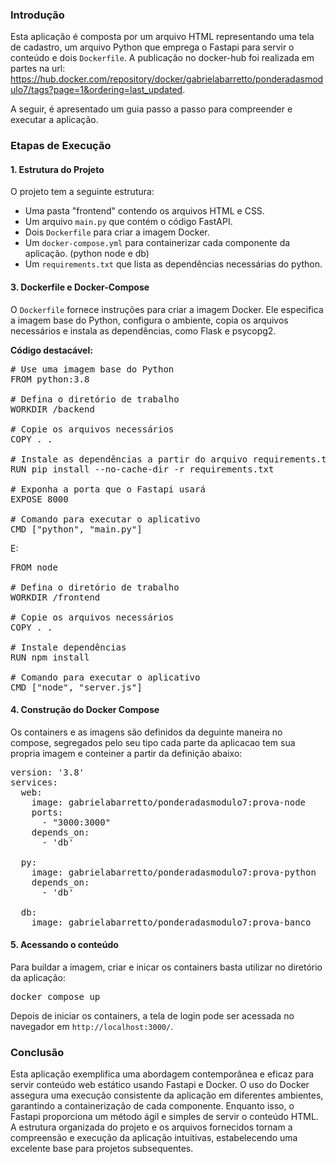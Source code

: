 ### Introdução

Esta aplicação é composta por um arquivo HTML representando uma tela de cadastro, um arquivo Python que emprega o Fastapi para servir o conteúdo e dois `Dockerfile`. A publicação no docker-hub foi realizada em partes na url: https://hub.docker.com/repository/docker/gabrielabarretto/ponderadasmodulo7/tags?page=1&ordering=last_updated. 

A seguir, é apresentado um guia passo a passo para compreender e executar a aplicação. 

### Etapas de Execução

#### 1. Estrutura do Projeto

O projeto tem a seguinte estrutura:

- Uma pasta "frontend" contendo os arquivos HTML e CSS.
- Um arquivo `main.py` que contém o código FastAPI.
- Dois `Dockerfile` para criar a imagem Docker.
- Um `docker-compose.yml` para containerizar cada componente da aplicação. (python node e db)
- Um `requirements.txt` que lista as dependências necessárias do python.

#### 3. Dockerfile e Docker-Compose

O `Dockerfile` fornece instruções para criar a imagem Docker. Ele especifica a imagem base do Python, configura o ambiente, copia os arquivos necessários e instala as dependências, como Flask e psycopg2.

**Código destacável:**

<pre># Use uma imagem base do Python
FROM python:3.8

# Defina o diretório de trabalho
WORKDIR /backend

# Copie os arquivos necessários
COPY . .

# Instale as dependências a partir do arquivo requirements.txt
RUN pip install --no-cache-dir -r requirements.txt

# Exponha a porta que o Fastapi usará
EXPOSE 8000

# Comando para executar o aplicativo
CMD ["python", "main.py"]
</pre>

E:

<pre>FROM node

# Defina o diretório de trabalho
WORKDIR /frontend

# Copie os arquivos necessários
COPY . .

# Instale dependências
RUN npm install

# Comando para executar o aplicativo
CMD ["node", "server.js"]
</pre>


#### 4. Construção do Docker Compose

Os containers e as imagens são definidos da deguinte maneira no compose, segregados pelo seu tipo cada parte da aplicacao tem sua propria imagem e conteiner a partir da definição abaixo:

<pre>version: '3.8'
services:
  web:
    image: gabrielabarretto/ponderadasmodulo7:prova-node
    ports:
      - "3000:3000"
    depends_on:
      - 'db'

  py:
    image: gabrielabarretto/ponderadasmodulo7:prova-python
    depends_on:
      - 'db'

  db:
    image: gabrielabarretto/ponderadasmodulo7:prova-banco</pre>

#### 5. Acessando o conteúdo

Para buildar a imagem, criar e inicar os containers basta utilizar no diretório da aplicação:

<pre>docker compose up</pre>

Depois de iniciar os containers, a tela de login pode ser acessada no navegador em `http://localhost:3000/`.

### Conclusão

Esta aplicação exemplifica uma abordagem contemporânea e eficaz para servir conteúdo web estático usando Fastapi e Docker. O uso do Docker assegura uma execução consistente da aplicação em diferentes ambientes, garantindo a containerização de cada componente. Enquanto isso, o Fastapi proporciona um método ágil e simples de servir o conteúdo HTML. A estrutura organizada do projeto e os arquivos fornecidos tornam a compreensão e execução da aplicação intuitivas, estabelecendo uma excelente base para projetos subsequentes.
